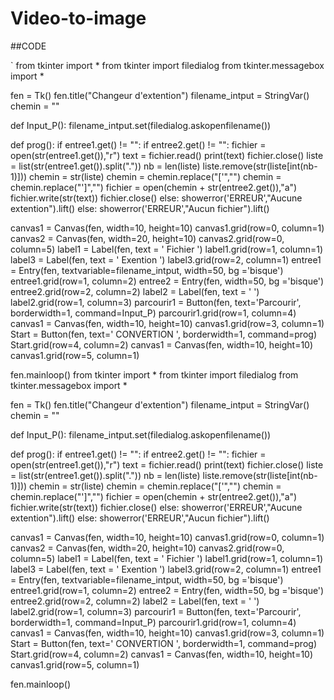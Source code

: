 # Video-to-image

##CODE

`
from tkinter import *
from tkinter import filedialog
from tkinter.messagebox import *

fen = Tk()
fen.title("Changeur d'extention")
filename_intput = StringVar()
chemin = ""

def Input_P():
    filename_intput.set(filedialog.askopenfilename())

def prog():
    if entree1.get() != "":
        if entree2.get() != "":
            fichier = open(str(entree1.get()),"r")
            text = fichier.read()
            print(text)
            fichier.close()
            liste = list(str(entree1.get()).split("."))
            nb = len(liste)
            liste.remove(str(liste[int(nb-1)]))
            chemin = str(liste)
            chemin = chemin.replace("['","")
            chemin = chemin.replace("']","")
            fichier = open(chemin + str(entree2.get()),"a")
            fichier.write(str(text))
            fichier.close()
        else:
            showerror('ERREUR',"Aucune extention").lift()
    else:
        showerror('ERREUR',"Aucun fichier").lift()

canvas1 = Canvas(fen, width=10, height=10)
canvas1.grid(row=0, column=1)
canvas2 = Canvas(fen, width=20, height=10)
canvas2.grid(row=0, column=5)
label1 = Label(fen, text = '        Fichier       ')
label1.grid(row=1, column=1)
label3 = Label(fen, text = '        Exention       ')
label3.grid(row=2, column=1)
entree1 = Entry(fen, textvariable=filename_intput, width=50, bg ='bisque')
entree1.grid(row=1, column=2)
entree2 = Entry(fen, width=50, bg ='bisque')
entree2.grid(row=2, column=2)
label2 = Label(fen, text = '        ')
label2.grid(row=1, column=3)
parcourir1 = Button(fen, text='Parcourir', borderwidth=1, command=Input_P)
parcourir1.grid(row=1, column=4)
canvas1 = Canvas(fen, width=10, height=10)
canvas1.grid(row=3, column=1)
Start = Button(fen, text='    CONVERTION    ', borderwidth=1, command=prog)
Start.grid(row=4, column=2)
canvas1 = Canvas(fen, width=10, height=10)
canvas1.grid(row=5, column=1)

fen.mainloop()
from tkinter import *
from tkinter import filedialog
from tkinter.messagebox import *

fen = Tk()
fen.title("Changeur d'extention")
filename_intput = StringVar()
chemin = ""

def Input_P():
    filename_intput.set(filedialog.askopenfilename())

def prog():
    if entree1.get() != "":
        if entree2.get() != "":
            fichier = open(str(entree1.get()),"r")
            text = fichier.read()
            print(text)
            fichier.close()
            liste = list(str(entree1.get()).split("."))
            nb = len(liste)
            liste.remove(str(liste[int(nb-1)]))
            chemin = str(liste)
            chemin = chemin.replace("['","")
            chemin = chemin.replace("']","")
            fichier = open(chemin + str(entree2.get()),"a")
            fichier.write(str(text))
            fichier.close()
        else:
            showerror('ERREUR',"Aucune extention").lift()
    else:
        showerror('ERREUR',"Aucun fichier").lift()

canvas1 = Canvas(fen, width=10, height=10)
canvas1.grid(row=0, column=1)
canvas2 = Canvas(fen, width=20, height=10)
canvas2.grid(row=0, column=5)
label1 = Label(fen, text = '        Fichier       ')
label1.grid(row=1, column=1)
label3 = Label(fen, text = '        Exention       ')
label3.grid(row=2, column=1)
entree1 = Entry(fen, textvariable=filename_intput, width=50, bg ='bisque')
entree1.grid(row=1, column=2)
entree2 = Entry(fen, width=50, bg ='bisque')
entree2.grid(row=2, column=2)
label2 = Label(fen, text = '        ')
label2.grid(row=1, column=3)
parcourir1 = Button(fen, text='Parcourir', borderwidth=1, command=Input_P)
parcourir1.grid(row=1, column=4)
canvas1 = Canvas(fen, width=10, height=10)
canvas1.grid(row=3, column=1)
Start = Button(fen, text='    CONVERTION    ', borderwidth=1, command=prog)
Start.grid(row=4, column=2)
canvas1 = Canvas(fen, width=10, height=10)
canvas1.grid(row=5, column=1)

fen.mainloop()
